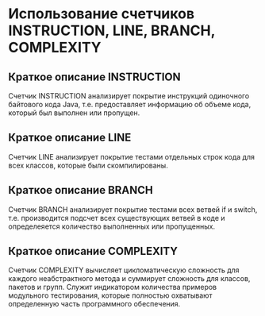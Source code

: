 # Использование счетчиков INSTRUCTION, LINE, BRANCH, COMPLEXITY

## Краткое описание INSTRUCTION

Счетчик INSTRUCTION анализирует покрытие инструкций одиночного байтового кода Java, т.е. предоставляет информацию об объеме кода, который был выполнен или пропущен.


## Краткое описание LINE

Счетчик LINE анализирует покрытие тестами отдельных строк кода для всех классов, которые были скомпилированы. 

## Краткое описание BRANCH

Счетчик BRANCH анализирует покрытие тестами всех ветвей if и switch, т.е. производится подсчет всех существующих ветвей в коде и определеяется количество выполненных или пропущенных. 

## Краткое описание COMPLEXITY

Счетчик COMPLEXITY вычисляет цикломатическую сложность для каждого неабстрактного метода и суммирует сложность для классов, пакетов и групп. Служит индикатором количества примеров модульного тестирования, которые полностью охватывают определенную часть программного обеспечения.